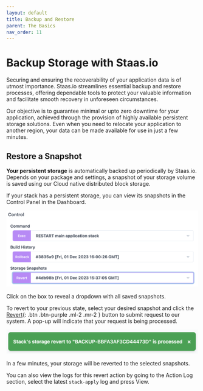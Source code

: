 ```yaml
---
layout: default
title: Backup and Restore
parent: The Basics
nav_order: 11
---
```



# Backup Storage with Staas.io

Securing and ensuring the recoverability of your application data is of utmost importance.
Staas.io streamlines essential backup and restore processes, offering dependable tools to protect your valuable information and facilitate smooth recovery in unforeseen circumstances.

Our objective is to guarantee minimal or upto zero downtime for your application, achieved through the provision of highly available persistent storage solutions.
Even when you need to relocate your application to another region, your data can be made available for use in just a few minutes.

## Restore a Snapshot
**Your persistent storage** is automatically backed up periodically by Staas.io.
Depends on your package and settings, a snapshot of your storage volume is saved using our Cloud native distributed block storage.

If your stack has a persistent storage, you can view its snapshots in the Control Panel in the Dashboard.

![](../../assets/images/the-basics/storage-snapshots-panel.png)

Click on the box to reveal a dropdown with all saved snapshots.

To revert to your previous state, select your desired snapshot and click the [Revert](){: .btn .btn-purple .ml-2 .mr-2 } button to submit request to our system.
A pop-up will indicate that your request is being processed.

![](../../assets/images/the-basics/revert-process-popup.png)

In a few minutes, your storage will be reverted to the selected snapshots.

You can also view the logs for this revert action by going to the Action Log section, select the latest `stack-apply` log and press View.
